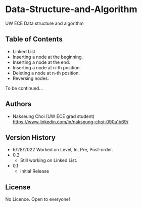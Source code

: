 # Data-Structure-and-Algorithm

UW ECE Data structure and algorithm

## Table of Contents

* Linked List
* Inserting a node at the beginning.
* Inserting a node at the end.
* Inserting a node at n-th position.
* Deleting a node at n-th position.
* Reversing nodes.

To be continued...

## Authors

* Nakseung Choi (UW ECE grad student) https://www.linkedin.com/in/nakseung-choi-090a1b69/

## Version History
* 6/28/2022 Worked on Level, In, Pre, Post-order.
* 0.2
    * Still working on Linked List.
* 0.1
    * Initial Release

## License

No Licence. Open to everyone!
